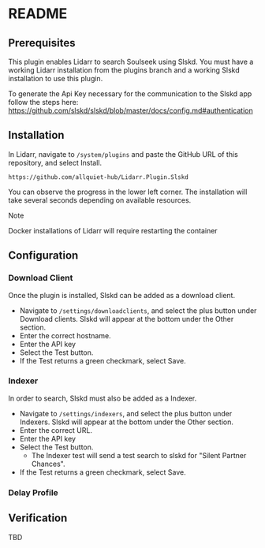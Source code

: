 # README

## Prerequisites 
This plugin enables Lidarr to search Soulseek using Slskd. You must have a working Lidarr installation from the plugins branch and a working Slskd installation to use this plugin.

To generate the Api Key necessary for the communication to the Slskd app follow the steps here:
https://github.com/slskd/slskd/blob/master/docs/config.md#authentication

## Installation

In Lidarr, navigate to `/system/plugins` and paste the GitHub URL of this repository, and select Install.  

```text
https://github.com/allquiet-hub/Lidarr.Plugin.Slskd
```

You can observe the progress in the lower left corner. The installation will take several seconds depending on available resources. 

> [!NOTE]  
> Docker installations of Lidarr will require restarting the container


## Configuration

### Download Client

Once the plugin is installed, Slskd can be added as a download client. 
- Navigate to `/settings/downloadclients`, and select the plus button under Download clients. Slskd will appear at the bottom under the Other section.
- Enter the correct hostname.
- Enter the API key
- Select the Test button.
- If the Test returns a green checkmark, select Save.

### Indexer

In order to search, Slskd must also be added as a Indexer. 
- Navigate to `/settings/indexers`, and select the plus button under Indexers. Slskd will appear at the bottom under the Other section.
- Enter the correct URL.
- Enter the API key
- Select the Test button.
  - The Indexer test will send a test search to slskd for "Silent Partner Chances".
- If the Test returns a green checkmark, select Save.

### Delay Profile



## Verification

TBD
